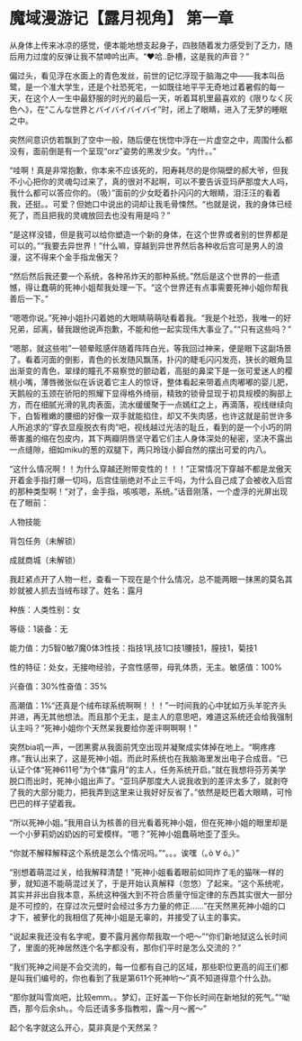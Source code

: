 # 魔域漫游记【露月视角】 第一章

从身体上传来冰凉的感觉，便本能地想支起身子，四肢随着发力感受到了乏力，随后用力过度的反弹让我不禁呻吟出声。“❤️哈..卧槽，这是我的声音？”

偏过头，看见浮在水面上的青色发丝，前世的记忆浮现于脑海之中——我本叫岳鹭，是一个准大学生，还是个社恐死宅，一如既往地平平无奇地过着暑假的每一天，在这个人一生中最舒服的时光的最后一天，听着耳机里最喜欢的《限りなく灰色へ》，在“こんな世界とバイバイバイバイ”时，闭上了眼睛，进入了无梦的睡眠之中。

突然间意识仿若飘到了空中一般，随后便在恍惚中浮在一片虚空之中，周围什么都没有，面前倒是有一个呈现“orz”姿势的黑发少女。“内什。。”

“哇啊！真是非常抱歉，你本来不应该死的，阳寿耗尽的是你隔壁的郝大爷，但我不小心把你的灵魂勾过来了，真的很对不起啊，可以不要告诉亚玛萨那度大人吗，我什么都可以答应你的。（吸）”面前的少女眨着扑闪闪的大眼睛，泪汪汪的看着我，还挺。。可爱？但她口中说出的词却让我毛骨悚然。“也就是说，我的身体已经死了，而且把我的灵魂放回去也没有用是吗？”

“是这样没错，但是我可以给你塑造一个新的身体，在这个世界或者别的世界都是可以的。”“我要去异世界！”什么嘛，穿越到异世界然后各种收后宫可是男人的浪漫，这不得来个金手指龙傲天？

“然后然后我还要一个系统，各种吊炸天的那种系统。”然后是这个世界的一些遗憾，得让蠢萌的死神小姐帮我处理一下。“这个世界还有点事需要死神小姐你帮我善后一下。”

“嗯嗯你说。”死神小姐扑闪着她的大眼睛萌萌哒看着我。“我是个社恐，我唯一的好兄弟，邱离，替我跟他说声抱歉，不能和他一起实现伟大事业了。”“只有这些吗？”

“嗯那，就这些啦”一顿晕眩感伴随着阵阵白光，等我回过神来，便是眼下这副场景了。看着河面的倒影，青色的长发随风飘荡，扑闪的睫毛闪闪发亮，狭长的眼角显出渐变的青色，翠绿的瞳孔不易察觉的颤动着，高挺的鼻梁下是一张可爱迷人的樱桃小嘴，薄唇微张似在诉说着它主人的惊讶，整体看起来带着点肉嘟嘟的婴儿肥，天鹅般的玉颈在骄阳的照耀下显得格外绮丽，精致的锁骨显现于初具规模的胸部上方，而在细腻光滑的乳肉表面，流水缓缓聚于一点嫣红之上，再滴落，视线继续向下，白皙稚嫩的腰细的好像一双手就能掐住，却又不失肉感，也许这就是前世许多人所追求的“穿衣显瘦脱衣有肉”吧，视线越过光洁的耻丘，看到的是一个小巧的阴蒂害羞的缩在包皮内，其下两瓣阴唇坚守着它们主人身体深处的秘密，坚决不露出一点缝隙，细如miku的葱的双腿下，两只玲珑小脚自然的摆出可爱的内八。

“这什么情况啊！！为什么穿越还附带变性的！！！”正常情况下穿越不都是龙傲天开着金手指打爆一切吗，后宫佳丽绝对不止三千吗，为什么自己成了会被收入后宫的那种类型啊！“对了，金手指，咳咳嗯，系统。”话音刚落，一个虚浮的光屏出现在了眼前：

人物技能

背包任务（未解锁）

成就商城（未解锁）

我赶紧点开了人物一栏，查看一下现在是个什么情况，总不能两眼一抹黑的莫名其妙就被人抓去当绒布球了。姓名：露月

种族：人类性别：女

等级：1装备：无

能力值：力5智0敏7魔0体3性技：指技1乳技1口技1腰技1，膣技1，菊技1

性的特征：处女，无接吻经验，子宫性感带，母乳体质，无主。敏感值：100%

兴奋值：30%性奋值：35%

高潮值：1%“还真是个绒布球系统啊啊！！！”一时间我的心中犹如万头羊驼齐头并进，再无其他想法。而且那个无主，是主人的意思吧，难道这系统还会给我强制认主吗？“死神小姐你个天然呆我要给你差评啊啊啊！”

突然bia叽一声，一团黑雾从我面前凭空出现并凝聚成实体掉在地上。“啊疼疼疼。”我认出来了，这是死神小姐。而此时系统也在我脑海里发出电子合成音。“已认证个体“死神611号”为个体“露月”的主人，任务系统开启。”就在我想将芬芳美学脱口而出时，死神小姐出声了。“亚玛萨那度大人说我收到的差评太多了，就剥夺了我的大部分能力，把我弄到这里来让我好好反省了。”依然是眨巴着大眼睛，可怜巴巴的样子望着我。

“所以死神小姐。”我用自认为核善的目光看着死神小姐，但在死神小姐的眼里却是一个小萝莉奶凶奶凶的可爱模样。“嗯？”死神小姐蠢萌地歪了歪头。

“你就不解释解释这个系统是怎么个情况吗。”“。。。诶嘿（｡ò ∀ ó｡）”

“别想着萌混过关，给我解释清楚！”死神小姐看着眼前如同炸了毛的猫咪一样的萝，就知道不能萌混过关了，于是开始认真解释（忽悠）了起来。“这个系统呢，其实并非出自我本意，系统这种强大到不符合质量守恒定律的东西其实很大一部分是不可控的，在穿过次元壁时会经过多方力量的修正……”在天然黑死神小姐的口才下，被萝化的我相信了死神小姐是无辜的，并接受了认主的事实。

“说起来我还没有名字呢，要不露月酱你帮我取一个吧～”“你们新地狱这么长时间了，里面的死神居然连个名字都没有，那你们平时是怎么交流的？”

“我们死神之间是不会交流的，每一位都有自己的区域，那些职位更高的阎王们都是叫我们编号的，你也看到了我是第611个死神哟～”真不知道得意个什么劲。

“那你就叫雪岚吧，比较emm。。梦幻，正好盖一下你长时间在新地狱的死气。”“呦西，那今后余sh。。今后还请多多指教啦，露～月～酱～”

起个名字就这么开心，莫非真是个天然呆？